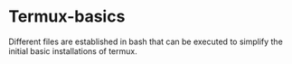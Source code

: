 # Termux-basics
Different files are established in bash that can be executed to simplify the initial basic installations of termux.
